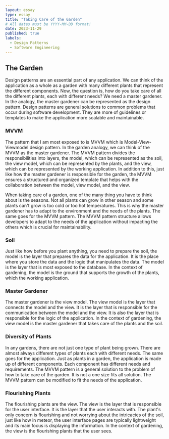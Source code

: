 ```yaml
---
layout: essay
type: essay
title: "Taking Care of the Garden"
# All dates must be YYYY-MM-DD format!
date: 2023-11-29
published: true
labels:
  - Design Patterns
  - Software Engineering
---
```


## The Garden
Design patterns are an essential part of any application. We can think of the application as a whole as a garden with many different plants that represent the different components. Now, the question is, how do you take care of all the different plants, each with different needs? We need a master gardener. In the analogy, the master gardener can be represented as the design pattern. Design patterns are general solutions to common problems that occur during software development. They are more of guidelines or templates to make the application more scalable and maintainable. 

### MVVM
The pattern that I am most exposed to is MVVM which is Model-View-Viewmodel design pattern. In the garden analogy, we can think of the MVVM as the master gardener. The MVVM pattern divides the responsibilities into layers, the model, which can be represented as the soil, the view model, which can be represented by the plants, and the view, which can be represented by the working application. In addition to this, just like how the master gardener is responsible for the garden, the MVVM ensures a structured and organized template that helps with the collaboration between the model, view model, and the view.

When taking care of a garden, one of the many thing you have to think about is the seasons. Not all plants can grow in other season and some plants can't grow is too cold or too hot temperatures. This is why the master gardener has to adapt to the environment  and the needs of the plants. The same goes for the MVVM pattern. The MVVM pattern structure allows developers to adapt to the needs of the application without impacting the others which is crucial for maintainability.

### Soil
Just like how before you plant anything, you need to prepare the soil, the model is the layer that prepares the data for the application. It is the place where you store the data and the logic that manipulates the data. The model is the layer that is most exposed to the database. In the context of gardening, the model is the ground that supports the growth of the plants, which the working application.

### Master Gardener
The master gardener is the view model. The view model is the layer that connects the model and the view. It is the layer that is responsible for the communication between the model and the view. It is also the layer that is responsible for the logic of the application. In the context of gardening, the view model is the master gardener that takes care of the plants and the soil.

### Diversity of Plants
In any gardens, there are not just one type of plant being grown. There are almost always different types of plants each with different needs. The same goes for the application. Just as plants in a garden, the application is made up of different components. Each component has different needs and requirements. The MVVM pattern is a general solution to the problem of how to take care of the garden. It is not a one size fits all solution. The MVVM pattern can be modified to fit the needs of the application.

### Flourishing Plants
The flourishing plants are the view. The view is the layer that is responsible for the user interface. It is the layer that the user interacts with. The plant's only concern is flourishing and not worrying about the intricacies of the soil, just like how in meteor, the user interface pages are typically lightweight and its main focus is displaying the information. In the context of gardening, the view is the flourishing plants that the user sees.
